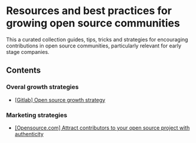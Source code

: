# Resources and best practices for growing open source communities

This a curated collection guides, tips, tricks and strategies for encouraging contributions in open source communities, particularly relevant for early stage companies.


## Contents

<!-- START doctoc generated TOC please keep comment here to allow auto update -->

<!-- DON'T EDIT THIS SECTION, INSTEAD RE-RUN doctoc TO UPDATE -->

### Overal growth strategies

- [[Gitlab] Open source growth strategy](https://airbyte.com/blog/what-we-learned-from-our-soft-launch-and-why-you-should-consider-one)

### Marketing strategies

- [[Opensource.com] Attract contributors to your open source project with authenticity](https://opensource.com/article/22/6/attract-contributors-open-source-project)
